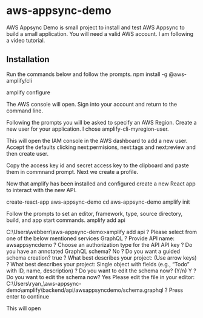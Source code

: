 # aws-appsync-demo

AWS Appsync Demo is small project to install and test AWS Appsync to build a small application. You will need a valid AWS account. I am following a video tutorial. 

## Installation
Run the commands below and follow the prompts.
npm install -g @aws-amplify/cli

amplify configure

The AWS console will open. Sign into your account and return to the command line. 

Following the prompts you will be asked to specify an AWS Region. Create a new user for your application. I chose amplify-cli-myregion-user.

This will open the IAM console in the AWS dashboard to add a new user. Accept the defaults clicking next:permisions, next:tags and next:review and then create user.

Copy the access key id and secret access key to the clipboard and paste them in commnand prompt. Next we create a profile.

Now that amplify has been installed and configured create a new React app to interact with the new API. 

create-react-app aws-appsync-demo
cd aws-appsync-demo
amplify init

Follow the prompts to set an editor, framework, type, source directory, build, and app start commands. 
amplify add api

C:\Users\webberr\aws-appsync-demo>amplify add api
? Please select from one of the below mentioned services GraphQL
? Provide API name: awsappsyncdemo
? Choose an authorization type for the API API key
? Do you have an annotated GraphQL schema? No
? Do you want a guided schema creation? true
? What best describes your project: (Use arrow keys)
? What best describes your project: Single object with fields (e.g., “Todo” with ID, name, description)
? Do you want to edit the schema now? (Y/n) Y
? Do you want to edit the schema now? Yes
Please edit the file in your editor: C:\Users\ryan_\aws-appsync-demo\amplify\backend/api/awsappsyncdemo/schema.graphql
? Press enter to continue

This will open 
